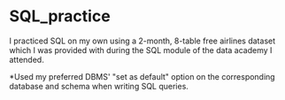 # SQL_practice
I practiced SQL on my own using a 2-month, 8-table free airlines dataset
which I was provided with during the SQL module of the data academy I attended. 

*Used my preferred DBMS' "set as default" option on the corresponding database and schema when writing SQL queries.
